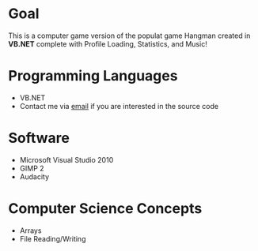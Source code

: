 # Goal #

This is a computer game version of the populat game Hangman created in **VB.NET** complete with Profile Loading, Statistics, and Music!

# Programming Languages #

* VB.NET
* Contact me via [email](mailto:victormao98@gmail.com) if you are interested in the source code

# Software #

* Microsoft Visual Studio 2010
* GIMP 2
* Audacity

# Computer Science Concepts #

* Arrays
* File Reading/Writing



